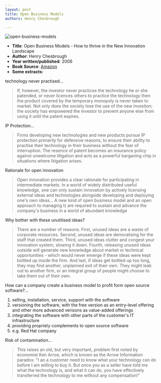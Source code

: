 ```yaml
---
layout: post
title: Open Business Models
authors: Henry Chesbrough

---
```


![](/img/open-business-models.jpeg "open-business-models")

- **Title**: Open Business Models - How to thrive in the New Innovation Landscape
- **Author**: Henry Chesbrough
- **Year written/published**: 2006
- **Book Source**: [Amazon](http://www.amazon.com/Open-Business-Models-Innovation-Landscape/dp/1422104273)
- **Some extracts**:

technology never practised...

> If, however, the investor never practices the technology he or she patended, or never licences others to practice the technology then the product covered by the temporary monopoly is never taken to market. Not only does the society lose the use of the new investion; the society has empowered the investor to prevent anyone else from using it until the patent expires.

IP Protection...

> Firms developing new technologies and new products pursue IP protection primarily for defensive reasons, to ensure their ability to practise their technology in their business without the fear of interruption. The resence of patent becomes an insurance policy against unwelcome litigation and acts as a powerful barganing chip in situations where litigation arises.

Rationale for open innovation

> Open innovation provides a clear rationale for participating in intermediate markets. In a world of widely distributed useful knowledge, one can only sustain innovation by actively licensing external ideas and technologies alongside developing and deploying one's own ideas... A new kind of open business model and an open approach to managing I{ are required to sustain and advance the company's business in a world of abundant knowledge

Why bother with these unutilised ideas?

> There are a number of reasons. First, unused ideas are a waste of corporate resources. Second, unused ideas are demoralising for the staff that created them. Third, unused ideas clutter and congest your innovation system, slowing it down. Fourth, releasing unused ideas outside will generate new knowledge about market or technical opportunities - which would never emerge if these ideas were kept bottled up inside the firm. And last, if ideas get bottled up too long, they may find another, unplanned exit of their own. They might leak out to another firm, or an integral group of people might choose to take them out of their own.

How can a company create a business model to profit form open source software?...

1. selling, installation, service, support with the software
2. versioning the software, with the free version as an entry-level offering and other more advanced verisons as value-added offerings
3. integrating the software with other parts of the customer's IT infrastructure
4. providing propriety complements to open source software
5. e.g. Red Hat company

Risk of contamination...

> This raises an old, but very important, problem first noted by economist Ken Arroe, which is known as the Arrow Information paradox: "I an a customer need to know what your technology can do before I am willing to buy it. But once you as a seller have told me what the technology is, and what it can do, you have effectively transferred the technology to me without any compensation!"
